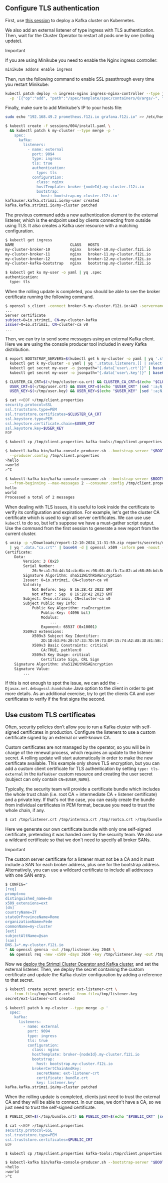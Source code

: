 ## Configure TLS authentication

First, use [this session](/sessions/001) to deploy a Kafka cluster on Kubernetes.

We also add an external listener of type ingress with TLS authentication.
Then, wait for the Cluster Operator to restart all pods one by one (rolling update).

> [!IMPORTANT]
> If you are using Minikube you need to enable the Nginx ingress controller:
> ```sh
> minikube addons enable ingress
> ```
> Then, run the following command to enable SSL passthrough every time you restart Minikube:
> ```sh
> kubectl patch deploy -n ingress-nginx ingress-nginx-controller --type json \
>   -p '[{"op":"add", "path":"/spec/template/spec/containers/0/args/-", "value":"--enable-ssl-passthrough"}]'
> ```
> Finally, make sure to add Minikube's IP to your hosts file:
> ```sh
> sudo echo "192.168.49.2 prometheus.f12i.io grafana.f12i.io" >> /etc/hosts
> ```

```sh
$ kubectl create -f sessions/004/install.yaml \
  && kubectl patch k my-cluster --type merge -p '
    spec:
      kafka:
        listeners:
          - name: external
            port: 9094
            type: ingress
            tls: true
            authentication:
              type: tls
            configuration:
              class: nginx
              hostTemplate: broker-{nodeId}.my-cluster.f12i.io
              bootstrap:
                host: bootstrap.my-cluster.f12i.io'
kafkauser.kafka.strimzi.io/my-user created            
kafka.kafka.strimzi.io/my-cluster patched
```

The previous command adds a new authentication element to the external listener, which is the endpoint used by clients connecting from outside using TLS.
It also creates a Kafka user resource with a matching configuration.

```sh
$ kubectl get ingress
NAME                         CLASS   HOSTS                              ADDRESS        PORTS     AGE
my-cluster-broker-10         nginx   broker-10.my-cluster.f12i.io       192.168.49.2   80, 443   104s
my-cluster-broker-11         nginx   broker-11.my-cluster.f12i.io       192.168.49.2   80, 443   104s
my-cluster-broker-12         nginx   broker-12.my-cluster.f12i.io       192.168.49.2   80, 443   104s
my-cluster-kafka-bootstrap   nginx   bootstrap.my-cluster.f12i.io       192.168.49.2   80, 443   104s

$ kubectl get ku my-user -o yaml | yq .spec
authentication:
  type: tls
```

When the rolling update is completed, you should be able to see the broker certificate running the following command.

```sh
$ openssl s_client -connect broker-5.my-cluster.f12i.io:443 -servername bootstrap.my-cluster.f12i.io -showcerts
...
Server certificate
subject=O=io.strimzi, CN=my-cluster-kafka
issuer=O=io.strimzi, CN=cluster-ca v0
...
```

Then, we can try to send some messages using an external Kafka client.
Here we are using the console producer tool included in every Kafka distribution.

```sh
$ export BOOTSTRAP_SERVERS=$(kubectl get k my-cluster -o yaml | yq '.status.listeners.[] | select(.name == "external").bootstrapServers'); 
  kubectl get k my-cluster -o yaml | yq '.status.listeners.[] | select(.name == "external").certificates[0]' > /tmp/cluster-ca.crt ; \
  kubectl get secret my-user -o jsonpath="{.data['user\.crt']}" | base64 -d > /tmp/user.crt ; \
  kubectl get secret my-user -o jsonpath="{.data['user\.key']}" | base64 -d > /tmp/user.key

$ CLUSTER_CA_CRT=$(</tmp/cluster-ca.crt) && CLUSTER_CA_CRT=$(echo "$CLUSTER_CA_CRT" |sed ':a;N;$!ba; s;\n; \\\n;g') \
  USER_CRT=$(</tmp/user.crt) && USER_CRT=$(echo "$USER_CRT" |sed ':a;N;$!ba; s;\n; \\\n;g') \
  USER_KEY=$(</tmp/user.key) && USER_KEY=$(echo "$USER_KEY" |sed ':a;N;$!ba; s;\n; \\\n;g')

$ cat <<EOF >/tmp/client.properties
security.protocol=SSL
ssl.truststore.type=PEM
ssl.truststore.certificates=$CLUSTER_CA_CRT
ssl.keystore.type=PEM
ssl.keystore.certificate.chain=$USER_CRT
ssl.keystore.key=$USER_KEY
EOF

$ kubectl cp /tmp/client.properties kafka-tools:/tmp/client.properties

$ kubectl-kafka bin/kafka-console-producer.sh --bootstrap-server "$BOOTSTRAP_SERVERS" --topic my-topic \
  --producer.config /tmp/client.properties
>hello
>world
>^C

$ kubectl-kafka bin/kafka-console-consumer.sh --bootstrap-server $BOOTSTRAP_SERVERS --topic my-topic \
  --from-beginning --max-messages 2 --consumer.config /tmp/client.properties
hello
world
Processed a total of 2 messages
```

When dealing with TLS issues, it is useful to look inside the certificate to verify its configuration and expiration.
For example, let's get the cluster CA certificate which is used to sign all server certificates.
We can use use `kubectl` to do so, but let's suppose we have a must-gather script output.
Use the command from the first session to generate a new report from the current cluster.

```sh
$ unzip -p ~/Downloads/report-12-10-2024_11-31-59.zip reports/secrets/my-cluster-cluster-ca-cert.yaml \
  | yq '.data."ca.crt"' | base64 -d | openssl x509 -inform pem -noout -text
Certificate:
    Data:
        Version: 3 (0x2)
        Serial Number:
            26:9e:a1:7d:4d:34:cb:6b:ec:98:03:46:fb:7a:82:ad:68:80:bd:8e
        Signature Algorithm: sha512WithRSAEncryption
        Issuer: O=io.strimzi, CN=cluster-ca v0
        Validity
            Not Before: Sep  8 16:28:42 2022 GMT
            Not After : Sep  8 16:28:42 2023 GMT
        Subject: O=io.strimzi, CN=cluster-ca v0
        Subject Public Key Info:
            Public Key Algorithm: rsaEncryption
                Public-Key: (4096 bit)
                Modulus:
                    ...
                Exponent: 65537 (0x10001)
        X509v3 extensions:
            X509v3 Subject Key Identifier: 
                2D:1D:63:F6:20:57:33:7D:59:73:DF:15:74:A2:A8:3D:E1:5B:3E:38
            X509v3 Basic Constraints: critical
                CA:TRUE, pathlen:0
            X509v3 Key Usage: critical
                Certificate Sign, CRL Sign
    Signature Algorithm: sha512WithRSAEncryption
    Signature Value:
        ...
```

If this is not enough to spot the issue, we can add the `-Djavax.net.debug=ssl:handshake` Java option to the client in order to get more details.
As an additional exercise, try to get the clients CA and user certificates to verify if the first signs the second.

## Use custom TLS certificates

Often, security policies don't allow you to run a Kafka cluster with self-signed certificates in production.
Configure the listeners to use a custom certificate signed by an external or well-known CA.

Custom certificates are not managed by the operator, so you will be in charge of the renewal process, which requires an update to the listener secret.
A rolling update will start automatically in order to make the new certificate available.
This example only shows TLS encryption, but you can add a custom client certificate for TLS authentication by setting `type: tls-external` in the `KafkaUser` custom resource and creating the user secret (subject can only contain `CN=$USER_NAME`).

Typically, the security team will provide a certificate bundle which includes the whole trust chain (i.e. root CA + intermediate CA + listener certificate) and a private key.
If that's not the case, you can easily create the bundle from individual certificates in PEM format, because you need to trust the whole chain, if any.

```sh
$ cat /tmp/listener.crt /tmp/intermca.crt /tmp/rootca.crt >/tmp/bundle.crt
```

Here we generate our own certificate bundle with only one self-signed certificate, pretending it was handed over by the security team.
We also use a wildcard certificate so that we don't need to specify all broker SANs.

> [!IMPORTANT]  
> The custom server certificate for a listener must not be a CA and it must include a SAN for each broker address, plus one for the bootstrap address.
> Alternatively, you can use a wildcard certificate to include all addresses with one SAN entry.

```sh
$ CONFIG="
[req]
prompt=no
distinguished_name=dn
x509_extensions=ext
[dn]
countryName=IT
stateOrProvinceName=Rome
organizationName=Fede
commonName=my-cluster
[ext]
subjectAltName=@san
[san]
DNS.1=*.my-cluster.f12i.io
" && openssl genrsa -out /tmp/listener.key 2048 \
  && openssl req -new -x509 -days 3650 -key /tmp/listener.key -out /tmp/bundle.crt -config <(echo "$CONFIG")
```

Now we [deploy the Strimzi Cluster Operator and Kafka cluster](/sessions/001), and set the external listener.
Then, we deploy the secret containing the custom certificate and update the Kafka cluster configuration by adding a reference to that secret.

```sh
$ kubectl create secret generic ext-listener-crt \
  --from-file=/tmp/bundle.crt --from-file=/tmp/listener.key
secret/ext-listener-crt created
  
$ kubectl patch k my-cluster --type merge -p '
  spec:
    kafka:
      listeners:
        - name: external
          port: 9094
          type: ingress
          tls: true
          configuration:
            class: nginx
            hostTemplate: broker-{nodeId}.my-cluster.f12i.io
            bootstrap:
              host: bootstrap.my-cluster.f12i.io
            brokerCertChainAndKey:
              secretName: ext-listener-crt
              certificate: bundle.crt
              key: listener.key'
kafka.kafka.strimzi.io/my-cluster patched
```

When the rolling update is completed, clients just need to trust the external CA and they will be able to connect.
In our case, we don't have a CA, so we just need to trust the self-signed certificate.

```sh
$ PUBLIC_CRT=$(</tmp/bundle.crt) && PUBLIC_CRT=$(echo "$PUBLIC_CRT" |sed ':a;N;$!ba; s;\n; \\\n;g')

$ cat <<EOF >/tmp/client.properties
security.protocol=SSL
ssl.truststore.type=PEM
ssl.truststore.certificates=$PUBLIC_CRT
EOF

$ kubectl cp /tmp/client.properties kafka-tools:/tmp/client.properties

$ kubectl-kafka bin/kafka-console-producer.sh --bootstrap-server "$BOOTSTRAP_SERVERS" --topic my-topic
>hello
>world
>^C
```
